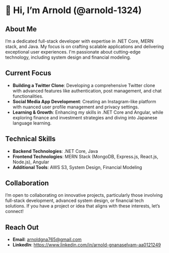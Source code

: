 # 👋 Hi, I’m Arnold (@arnold-1324)

## About Me
I’m a dedicated full-stack developer with expertise in .NET Core, MERN stack, and Java. My focus is on crafting scalable applications and delivering exceptional user experiences. I'm passionate about cutting-edge technology, including system design and financial modeling.

## Current Focus
- **Building a Twitter Clone**: Developing a comprehensive Twitter clone with advanced features like authentication, post management, and chat functionalities.
- **Social Media App Development**: Creating an Instagram-like platform with nuanced user profile management and privacy settings.
- **Learning & Growth**: Enhancing my skills in .NET Core and Angular, while exploring finance and investment strategies and diving into Japanese language learning.

## Technical Skills
- **Backend Technologies**: .NET Core, Java
- **Frontend Technologies**: MERN Stack (MongoDB, Express.js, React.js, Node.js), Angular
- **Additional Tools**: AWS S3, System Design, Financial Modeling

## Collaboration
I’m open to collaborating on innovative projects, particularly those involving full-stack development, advanced system design, or financial tech solutions. If you have a project or idea that aligns with these interests, let’s connect!

## Reach Out
- **Email**: arnoldgna765@gmail.com
- **LinkedIn**:  https://www.linkedin.com/in/arnold-gnanaselvam-aa0121249
  
